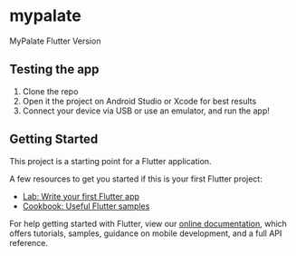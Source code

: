 # mypalate

MyPalate Flutter Version

## Testing the app

1) Clone the repo
2) Open it the project on Android Studio or Xcode for best results
3) Connect your device via USB or use an emulator, and run the app!

## Getting Started

This project is a starting point for a Flutter application.

A few resources to get you started if this is your first Flutter project:

- [Lab: Write your first Flutter app](https://flutter.dev/docs/get-started/codelab)
- [Cookbook: Useful Flutter samples](https://flutter.dev/docs/cookbook)

For help getting started with Flutter, view our
[online documentation](https://flutter.dev/docs), which offers tutorials,
samples, guidance on mobile development, and a full API reference.
